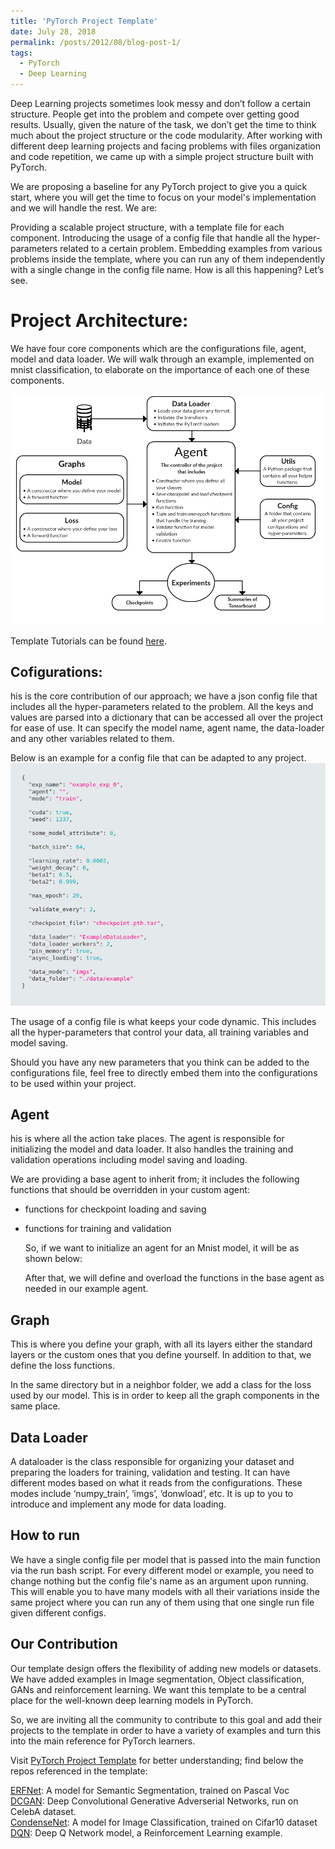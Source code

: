 ```yaml
---
title: 'PyTorch Project Template'
date: July 28, 2018
permalink: /posts/2012/08/blog-post-1/
tags:
  - PyTorch
  - Deep Learning
---
```


Deep Learning projects sometimes look messy and don’t follow a certain structure. People get into the problem and compete over getting good results. Usually, given the nature of the task, we don’t get the time to think much about the project structure or the code modularity. After working with different deep learning projects and facing problems with files organization and code repetition, we came up with a simple project structure built with PyTorch.

We are proposing a baseline for any PyTorch project to give you a quick start, where you will get the time to focus on your model's implementation and we will handle the rest. We are:

Providing a scalable project structure, with a template file for each component.
Introducing the usage of a config file that handle all the hyper-parameters related to a certain problem.
Embedding examples from various problems inside the template, where you can run any of them independently with a single change in the config file name.
How is all this happening? Let’s see.


Project Architecture:
======
We have four core components which are the configurations file, agent, model and data loader. We will walk through an example, implemented on mnist classification, to elaborate on the importance of each one of these components.

![alt text](/images/ppt_arch.png "Template Architecture")

Template Tutorials can be found [here]("https://github.com/moemen95/PyTorch-Project-Template/tree/master/tutorials").

Cofigurations:
------
his is the core contribution of our approach; we have a json config file that includes all the hyper-parameters related to the problem. All the keys and values are parsed into a dictionary that can be accessed all over the project for ease of use. It can specify the model name, agent name, the data-loader and any other variables related to them.

Below is an example for a config file that can be adapted to any project.
![alt text](/images/ppt_config_file.png "Config file")

The usage of a config file is what keeps your code dynamic. This includes all the hyper-parameters that control your data, all training variables and model saving.

Should you have any new parameters that you think can be added to the configurations file, feel free to directly embed them into the configurations to be used within your project.


Agent
------
his is where all the action take places. The agent is responsible for initializing the model and data loader. It also handles the training and validation operations including model saving and loading.

We are providing a base agent to inherit from; it includes the following functions that should be overridden in your custom agent:

* functions for checkpoint loading and saving
* functions for training and validation

    So, if we want to initialize an agent for an Mnist model, it will be as shown below:

    After that, we will define and overload the functions in the base agent as needed in our example agent.

Graph
------
This is where you define your graph, with all its layers either the standard layers or the custom ones that you define yourself. In addition to that, we define the loss functions.

In the same directory but in a neighbor folder, we add a class for the loss used by our model. This is in order to keep all the graph components in the same place.


Data Loader
------
 A dataloader is the class responsible for organizing your dataset and preparing the loaders for training, validation and testing. It can have different modes based on what it reads from the configurations. These modes include ‘numpy_train’, ‘imgs’, ‘donwload’, etc. It is up to you to introduce and implement any mode for data loading.

How to run
------
We have a single config file per model that is passed into the main function via the run bash script. For every different model or example, you need to change nothing but the config file's name as an argument upon running. This will enable you to have many models with all their variations inside the same project where you can run any of them using that one single run file given different configs.


Our Contribution
------
Our template design offers the flexibility of adding new models or datasets. We have added examples in Image segmentation, Object classification, GANs and reinforcement learning. We want this template to be a central place for the well-known deep learning models in PyTorch.

So, we are inviting all the community to contribute to this goal and add their projects to the template in order to have a variety of examples and turn this into the main reference for PyTorch learners.

Visit [PyTorch Project Template](https://github.com/moemen95/PyTorch-Project-Template) for better understanding; find below the repos referenced in the template:

[ERFNet](https://github.com/hagerrady13/ERFNet-PyTorch): A model for Semantic Segmentation, trained on Pascal Voc  
[DCGAN](https://github.com/hagerrady13/DCGAN-Pytorch): Deep Convolutional Generative Adverserial Networks, run on CelebA dataset.  
[CondenseNet](https://github.com/hagerrady13/CondenseNet-Pytorch): A model for Image Classification, trained on Cifar10 dataset  
[DQN](https://github.com/hagerrady13/DQN-Pytorch): Deep Q Network model, a Reinforcement Learning example.

